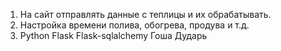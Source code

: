1. На сайт отправлять данные с теплицы и их обрабатывать.
2. Настройка времени полива, обогрева, продува и т.д.
3. Python Flask Flask-sqlalchemy Гоша Дударь
